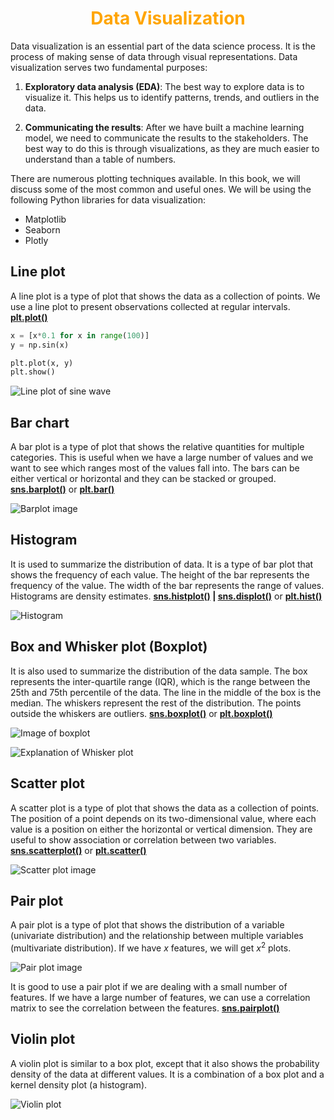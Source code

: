 <h1 align="center" style="color: orange"> Data Visualization </h1>

Data visualization is an essential part of the data science process. It is the process of making sense of data through visual representations. Data visualization serves two fundamental purposes:

1. **Exploratory data analysis (EDA)**: The best way to explore data is to visualize it. This helps us to identify patterns, trends, and outliers in the data.

2. **Communicating the results**: After we have built a machine learning model, we need to communicate the results to the stakeholders. The best way to do this is through visualizations, as they are much easier to understand than a table of numbers.

There are numerous plotting techniques available. In this book, we will discuss some of the most common and useful ones. We will be using the following Python libraries for data visualization:

- Matplotlib
- Seaborn
- Plotly

## Line plot

A line plot is a type of plot that shows the data as a collection of points. We use a line plot to present observations collected at regular intervals. **[plt.plot()](https://matplotlib.org/stable/api/_as_gen/matplotlib.pyplot.plot.html)**

```python
x = [x*0.1 for x in range(100)]
y = np.sin(x)

plt.plot(x, y)
plt.show()
```

![Line plot of sine wave](./img/Sin_wave.png)

## Bar chart

A bar plot is a type of plot that shows the relative quantities for multiple categories. This is useful when we have a large number of values and we want to see which ranges most of the values fall into. The bars can be either vertical or horizontal and they can be stacked or grouped. **[sns.barplot()](https://seaborn.pydata.org/generated/seaborn.barplot.html)** or **[plt.bar()](https://matplotlib.org/stable/api/_as_gen/matplotlib.pyplot.bar.html)**

![Barplot image](./img/barplot.png)

## Histogram

It is used to summarize the distribution of  data. It is a type of bar plot that shows the frequency of each value. The height of the bar represents the frequency of the value. The width of the bar represents the range of values. Histograms are density estimates. **[sns.histplot()](https://seaborn.pydata.org/generated/seaborn.histplot.html) | [sns.displot()](https://seaborn.pydata.org/generated/seaborn.displot.html#seaborn-displot)** or **[plt.hist()](https://matplotlib.org/stable/api/_as_gen/matplotlib.pyplot.hist.html)**

![Histogram](./img/histogram.png)

## Box and Whisker plot (Boxplot)

It is also used to summarize the distribution of the data sample. The box represents the inter-quartile range (IQR), which is the range between the 25th and 75th percentile of the data. The line in the middle of the box is the median. The whiskers represent the rest of the distribution. The points outside the whiskers are outliers. **[sns.boxplot()](https://seaborn.pydata.org/generated/seaborn.boxplot.html)** or **[plt.boxplot()](https://matplotlib.org/stable/api/_as_gen/matplotlib.pyplot.boxplot.html)**

![Image of boxplot](./img/boxPlot.png)

![Explanation of Whisker plot](./img/Whisker_plot.png)

## Scatter plot

A scatter plot is a type of plot that shows the data as a collection of points. The position of a point depends on its two-dimensional value, where each value is a position on either the horizontal or vertical dimension. They are useful to show association or correlation between two variables. **[sns.scatterplot()](https://seaborn.pydata.org/generated/seaborn.scatterplot.html)** or **[plt.scatter()](https://matplotlib.org/stable/api/_as_gen/matplotlib.pyplot.scatter.html)**

![Scatter plot image](./img/Scatter_plot.png)

## Pair plot

A pair plot is a type of plot that shows the distribution of a variable (univariate distribution) and the relationship between multiple variables (multivariate distribution). If we have $x$ features, we will get $x^2$ plots.

![Pair plot image](./img/PairPlot.png)

It is good to use a pair plot if we are dealing with a small number of features. If we have a large number of features, we can use a correlation matrix to see the correlation between the features. **[sns.pairplot()](https://seaborn.pydata.org/generated/seaborn.pairplot.html)**


## Violin plot

A violin plot is similar to a box plot, except that it also shows the probability density of the data at different values. It is a combination of a box plot and a kernel density plot (a histogram).

![Violin plot](./img/Violin.png)
